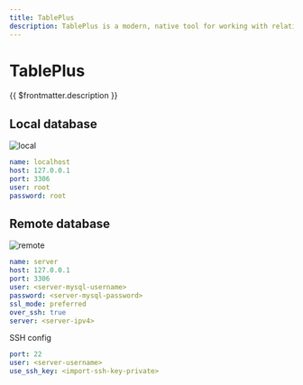 ```yaml
---
title: TablePlus
description: TablePlus is a modern, native tool for working with relational databases.
---
```


# TablePlus

{{ $frontmatter.description }}

## Local database

![local](/docs/tableplus-local.jpg)

```yaml
name: localhost
host: 127.0.0.1
port: 3306
user: root
password: root
```

## Remote database

![remote](/docs/tableplus-remote.jpg)

```yaml
name: server
host: 127.0.0.1
port: 3306
user: <server-mysql-username>
password: <server-mysql-password>
ssl_mode: preferred
over_ssh: true
server: <server-ipv4>
```

SSH config

```yaml
port: 22
user: <server-username>
use_ssh_key: <import-ssh-key-private>
```
